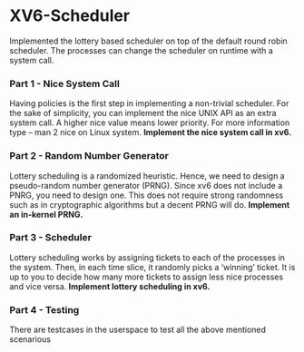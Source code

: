 # XV6-Scheduler
Implemented the lottery based scheduler on top of the default round robin scheduler. The processes can change the scheduler on runtime with a system call.


### Part 1 - Nice System Call
Having policies is the first step in implementing a non-trivial scheduler. For the sake of simplicity, you can implement the nice UNIX API as an extra system call. A higher nice value means lower priority. For more information type – man 2 nice on Linux system. **Implement the nice system call in xv6.**

### Part 2 - Random Number Generator
Lottery scheduling is a randomized heuristic. Hence, we need to design a pseudo-random number generator (PRNG). Since xv6 does not include a PNRG, you need to design one. This does not require strong randomness such as in cryptographic algorithms but a decent PRNG will do. **Implement an in-kernel PRNG.** 

### Part 3 - Scheduler		
Lottery scheduling works by assigning tickets to each of the processes in the system. Then, in each time slice, it randomly picks a ‘winning’ ticket. It is up to you to decide how many more tickets to assign less nice processes and vice versa. **Implement lottery scheduling in xv6.**	

### Part 4 - Testing
There are testcases in the userspace to test all the above mentioned scenarious


